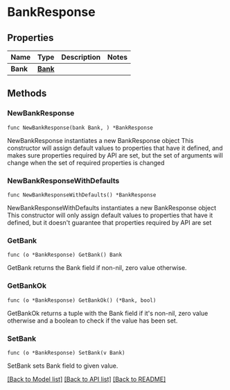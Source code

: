 # BankResponse

## Properties

Name | Type | Description | Notes
------------ | ------------- | ------------- | -------------
**Bank** | [**Bank**](Bank.md) |  | 

## Methods

### NewBankResponse

`func NewBankResponse(bank Bank, ) *BankResponse`

NewBankResponse instantiates a new BankResponse object
This constructor will assign default values to properties that have it defined,
and makes sure properties required by API are set, but the set of arguments
will change when the set of required properties is changed

### NewBankResponseWithDefaults

`func NewBankResponseWithDefaults() *BankResponse`

NewBankResponseWithDefaults instantiates a new BankResponse object
This constructor will only assign default values to properties that have it defined,
but it doesn't guarantee that properties required by API are set

### GetBank

`func (o *BankResponse) GetBank() Bank`

GetBank returns the Bank field if non-nil, zero value otherwise.

### GetBankOk

`func (o *BankResponse) GetBankOk() (*Bank, bool)`

GetBankOk returns a tuple with the Bank field if it's non-nil, zero value otherwise
and a boolean to check if the value has been set.

### SetBank

`func (o *BankResponse) SetBank(v Bank)`

SetBank sets Bank field to given value.



[[Back to Model list]](../README.md#documentation-for-models) [[Back to API list]](../README.md#documentation-for-api-endpoints) [[Back to README]](../README.md)


